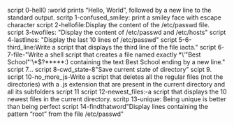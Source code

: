  script 0-hell0 :world prints “Hello, World”, followed by a new line to the standard output.
scritp 1-confused_smiley: print a smiley face with escape character
script 2-hellofile:Display the content of the /etc/passwd file.
script 3-twofiles: "Display the content of /etc/passwd and /etc/hosts"
script 4-lastlines: "Display the last 10 lines of /etc/passwd"
script 5-6-third_line:Write a script that displays the third line of the file iacta."
script 6-7-file-"Write a shell script that creates a file named exactly \*\\'"Best School"\'\\*$\?\*\*\*\*\*:) containing the text Best School ending by a new line."
script 7...
script 8-cwd_state-8"Save current state of directory"
scipt 9.
script 10-no_more_js-Write a script that deletes all the regular files (not the directories) with a .js extension that are present in the current directory and all its subfolders
script 11
script 12-newest_files:-a script that displays the 10 newest files in the current directory.
scritp 13-unique:  Being unique is better than being perfect
script 14-findthatword"Display lines containing the pattern “root” from the file /etc/passwd"


